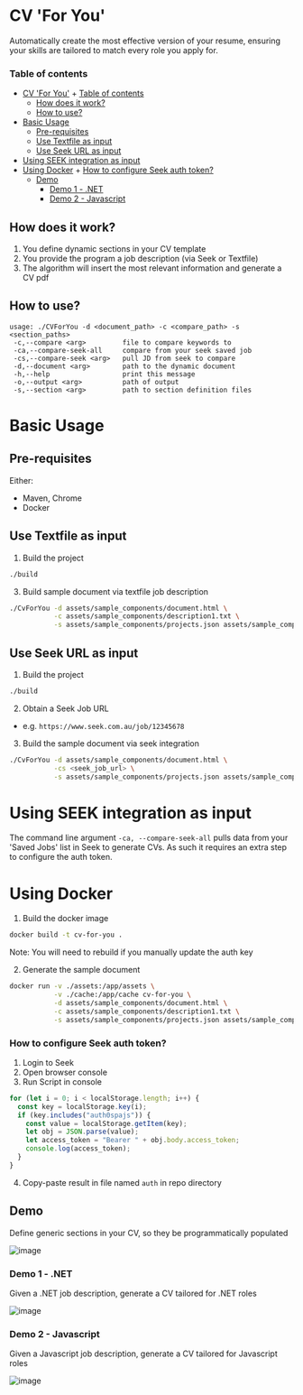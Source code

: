 # CV 'For You'

Automatically create the most effective version of your resume, ensuring your skills are tailored to match every role you apply for.

### Table of contents
- [CV 'For You'](#cv-for-you)
      + [Table of contents](#table-of-contents)
   * [How does it work?](#how-does-it-work)
   * [How to use?](#how-to-use)
- [Basic Usage](#basic-usage)
   * [Pre-requisites](#pre-requisites)
   * [Use Textfile as input](#use-textfile-as-input)
   * [Use Seek URL as input](#use-seek-url-as-input)
- [Using SEEK integration as input](#using-seek-integration-as-input)
- [Using Docker](#using-docker)
      + [How to configure Seek auth token?](#how-to-configure-seek-auth-token)
   * [Demo](#demo)
      + [Demo 1 - .NET](#demo-1---net)
      + [Demo 2 - Javascript](#demo-2---javascript)

## How does it work?
1. You define dynamic sections in your CV template
2. You provide the program a job description (via Seek or Textfile)
3. The algorithm will insert the most relevant information and generate a CV pdf

## How to use?
```
usage: ./CVForYou -d <document_path> -c <compare_path> -s <section_paths>
 -c,--compare <arg>         file to compare keywords to
 -ca,--compare-seek-all     compare from your seek saved job
 -cs,--compare-seek <arg>   pull JD from seek to compare
 -d,--document <arg>        path to the dynamic document
 -h,--help                  print this message
 -o,--output <arg>          path of output
 -s,--section <arg>         path to section definition files
```

# Basic Usage
## Pre-requisites
Either:
- Maven, Chrome
- Docker

## Use Textfile as input
1. Build the project
``` bash
./build
```
3. Build sample document via textfile job description
``` bash
./CvForYou -d assets/sample_components/document.html \
           -c assets/sample_components/description1.txt \
           -s assets/sample_components/projects.json assets/sample_components/tags.json
```

## Use Seek URL as input
1. Build the project
``` bash
./build
```
2. Obtain a Seek Job URL
- e.g. `https://www.seek.com.au/job/12345678`
3. Build the sample document via seek integration
``` bash
./CvForYou -d assets/sample_components/document.html \
           -cs <seek_job_url> \
           -s assets/sample_components/projects.json assets/sample_components/tags.json
```


# Using SEEK integration as input
The command line argument `-ca, --compare-seek-all` pulls data from your 'Saved Jobs' list in Seek to generate CVs. As such it requires an extra step to configure the auth token. 

# Using Docker
1. Build the docker image
``` bash
docker build -t cv-for-you .
```

Note: You will need to rebuild if you manually update the auth key

2. Generate the sample document
``` bash
docker run -v ./assets:/app/assets \
           -v ./cache:/app/cache cv-for-you \
           -d assets/sample_components/document.html \
           -c assets/sample_components/description1.txt \
           -s assets/sample_components/projects.json assets/sample_components/tags.json
```

### How to configure Seek auth token?
1. Login to Seek
2. Open browser console
3. Run Script in console
``` js
for (let i = 0; i < localStorage.length; i++) {
  const key = localStorage.key(i);
  if (key.includes("auth0spajs")) {
    const value = localStorage.getItem(key);
    let obj = JSON.parse(value);
    let access_token = "Bearer " + obj.body.access_token;
    console.log(access_token);
  }
}
```
4. Copy-paste result in file named `auth` in repo directory

## Demo
Define generic sections in your CV, so they be programmatically populated

![image](https://github.com/user-attachments/assets/5b89d723-d546-43b3-af23-e0d68a8bf846)


### Demo 1 - .NET
Given a .NET job description, generate a CV tailored for .NET roles

![image](https://github.com/user-attachments/assets/dfc8fea7-4a8f-445b-987e-07526c2c4fa8)


### Demo 2 - Javascript
Given a Javascript job description, generate a CV tailored for Javascript roles

![image](https://github.com/user-attachments/assets/fec42896-58c6-4996-950c-b94741bd3dd3)


